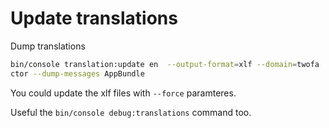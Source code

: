# Update translations

Dump translations

```bash
bin/console translation:update en  --output-format=xlf --domain=twofa
ctor --dump-messages AppBundle
```

You could update the xlf files with `--force` paramteres.

Useful the `bin/console debug:translations` command too.